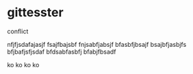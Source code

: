 # gittesster

conflict

nfjfjsdafajasjf
fsajfbajsbf
fnjsabfjabsjf
bfasbfjbsajf
bsajbfjasbjfs
bfjbafjsfjsdaf
bfdsabfasbfj
bfabjfbsadf

ko
ko
ko
ko

